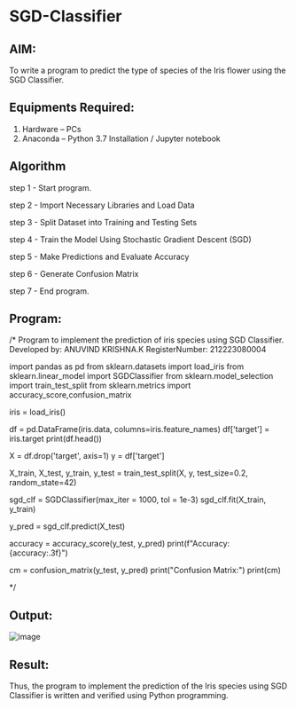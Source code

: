 # SGD-Classifier
## AIM:
To write a program to predict the type of species of the Iris flower using the SGD Classifier.

## Equipments Required:
1. Hardware – PCs
2. Anaconda – Python 3.7 Installation / Jupyter notebook

## Algorithm

step 1 - Start program.

step 2 - Import Necessary Libraries and Load Data

step 3 - Split Dataset into Training and Testing Sets

step 4 - Train the Model Using Stochastic Gradient Descent (SGD)

step 5 - Make Predictions and Evaluate Accuracy

step 6 - Generate Confusion Matrix

step 7 - End program.

## Program:

/*
Program to implement the prediction of iris species using SGD Classifier.
Developed by: ANUVIND KRISHNA.K
RegisterNumber: 212223080004

import pandas as pd
from sklearn.datasets import load_iris
from sklearn.linear_model import SGDClassifier
from sklearn.model_selection import train_test_split
from sklearn.metrics import accuracy_score,confusion_matrix

iris = load_iris()

df = pd.DataFrame(iris.data, columns=iris.feature_names)
df['target'] = iris.target
print(df.head())

X = df.drop('target', axis=1)
y = df['target']

X_train, X_test, y_train, y_test = train_test_split(X, y, test_size=0.2, random_state=42)

sgd_clf = SGDClassifier(max_iter = 1000, tol = 1e-3)
sgd_clf.fit(X_train, y_train)

y_pred = sgd_clf.predict(X_test)

accuracy = accuracy_score(y_test, y_pred)
print(f"Accuracy: {accuracy:.3f}")

cm = confusion_matrix(y_test, y_pred)
print("Confusion Matrix:")
print(cm)


*/

## Output:
![image](https://github.com/user-attachments/assets/2781325f-c54b-42f2-a6b2-4c344a6d82b3)

## Result:
Thus, the program to implement the prediction of the Iris species using SGD Classifier is written and verified using Python programming.

